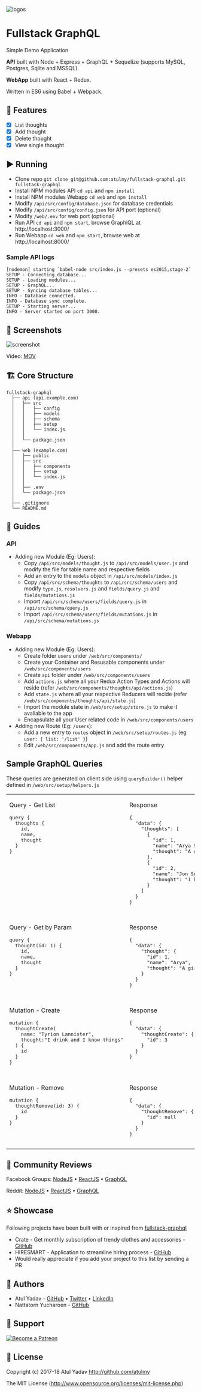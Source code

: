 ![logos](http://atulmy.com/atulmy.com/attachments/images/dev-logos.png)

# Fullstack GraphQL

Simple Demo Application

**API** built with Node + Express + GraphQL + Sequelize (supports MySQL, Postgres, Sqlite and MSSQL). 

**WebApp** built with React + Redux. 

Written in ES6 using Babel + Webpack.

## 📝 Features
- [x] List thoughts
- [x] Add thought
- [x] Delete thought
- [x] View single thought

## ▶️ Running
- Clone repo `git clone git@github.com:atulmy/fullstack-graphql.git fullstack-graphql`
- Install NPM modules API `cd api` and `npm install`
- Install NPM modules Webapp `cd web` and `npm install`
- Modify `/api/src/config/database.json` for database credentials
- Modify `/api/src/config/config.json` for API port (optional)
- Modify `/web/.env` for web port (optional)
- Run API `cd api` and `npm start`, browse GraphiQL at http://localhost:3000/
- Run Webapp `cd web` and `npm start`, browse web at http://localhost:8000/

### Sample API logs
```
[nodemon] starting `babel-node src/index.js --presets es2015,stage-2`
SETUP - Connecting database...
SETUP - Loading modules...
SETUP - GraphQL...
SETUP - Syncing database tables...
INFO - Database connected.
INFO - Database sync complete.
SETUP - Starting server...
INFO - Server started on port 3000.
```

## 📸 Screenshots
![screenshot](http://atulmy.com/atulmy.com/attachments/images/fullstack-graphql.gif?v=0.1)

Video: [MOV](http://atulmy.com/atulmy.com/attachments/images/fullstack-graphql.mov)

## 🏗 Core Structure
    fullstack-graphql
      ├── api (api.example.com)
      │   ├── src
      │   │   ├── config
      │   │   ├── models
      │   │   ├── schema
      │   │   ├── setup
      │   │   └── index.js
      │   │
      │   └── package.json
      │
      ├── web (example.com)
      │   ├── public
      │   ├── src
      │   │   ├── components
      │   │   ├── setup
      │   │   └── index.js
      │   │
      │   ├── .env
      │   └── package.json
      │
      ├── .gitignore
      └── README.md

## 📘 Guides
### API
- Adding new Module (Eg: Users):
  - Copy `/api/src/models/thought.js` to `/api/src/models/user.js` and modify the file for table name and respective fields
  - Add an entry to the `models` object in `/api/src/models/index.js`
  - Copy `/api/src/schema/thoughts` to `/api/src/schema/users` and modify `type.js`, `resolvers.js` and `fields/query.js` and `fields/mutations.js`
  - Import `/api/src/schema/users/fields/query.js` in `/api/src/schema/query.js`
  - Import `/api/src/schema/users/fields/mutations.js` in `/api/src/schema/mutations.js`

### Webapp
- Adding new Module (Eg: Users):
  - Create folder `users` under `/web/src/components/`
  - Create your Container and Resusable components under `/web/src/components/users`
  - Create `api` folder under `/web/src/components/users`
  - Add `actions.js` where all your Redux Action Types and Actions will reside (refer `/web/src/components/thoughts/api/actions.js`)
  - Add `state.js` where all your respective Reducers will recide (refer `/web/src/components/thoughts/api/state.js`)
  - Import the module state in `/web/src/setup/store.js` to make it avaliable to the app
  - Encapsulate all your User related code in `/web/src/components/users`
- Adding new Route (Eg: `/users`):
  - Add a new entry to `routes` object in `/web/src/setup/routes.js` (eg `user: { list: '/list' }`)
  - Edit `/web/src/components/App.js` and add the route entry
  
## Sample GraphQL Queries
These queries are generated on client side using `queryBuilder()` helper defined in `/web/src/setup/helpers.js`

<table width="100%" style="width: 100%">
    <tbody>
        <tr valign="top">
            <td width="50%" style="width: 50%">
                <p>Query - Get List</p>
                <pre>
query {
  thoughts {
    id,
    name,
    thought
  }
}
                </pre>
            </td>
            <td width="50%" style="width: 50%">
                <p>Response</p>
                <pre>
{
  "data": {
    "thoughts": [
      {
        "id": 1,
        "name": "Arya Stark",
        "thought": "A girl has no name"
      },
      {
        "id": 2,
        "name": "Jon Snow",
        "thought": "I know nothing"
      }
    ]
  }
}
                </pre>
            </td>
        </tr>
        <tr></tr>
        <tr valign="top">
            <td>
                <p>Query - Get by Param</p>
                <pre>
query {
  thought(id: 1) {
    id,
    name,
    thought
  }
}
                </pre>
            </td>
            <td>
                <p>Response</p>
                <pre>
{
  "data": {
    "thought": {
      "id": 1,
      "name": "Arya",
      "thought": "A girl has no name"
    }
  }
}
                </pre>
            </td>
        </tr>
        <tr></tr>
        <tr valign="top">
            <td>
                <p>Mutation - Create</p>
                <pre>
mutation {
  thoughtCreate(
    name: "Tyrion Lannister", 
    thought:"I drink and I know things"
  ) {
    id
  }
}
                </pre>
            </td>
            <td>
                <p>Response</p>
                <pre>
{
  "data": {
    "thoughtCreate": {
      "id": 3
    }
  }
}
                </pre>
            </td>
        </tr>
        <tr></tr>
        <tr valign="top">
            <td>
                <p>Mutation - Remove</p>
                <pre>
mutation {
  thoughtRemove(id: 3) {
    id
  }
}
                </pre>
            </td>
            <td>
                <p>Response</p>
                <pre>
{
  "data": {
    "thoughtRemove": {
      "id": null
    }
  }
}
                </pre>
            </td>
        </tr>
    </tbody>
</table>

## 💬 Community Reviews
Facebook Groups:
[NodeJS](https://www.facebook.com/groups/359999434098189/permalink/1373482582749864/) &bull; [ReactJS](https://www.facebook.com/groups/228321510706889/permalink/676529865886049) &bull; [GraphQL](https://www.facebook.com/groups/graphql.community/permalink/1262506487188601)

Reddit:
[NodeJS](https://www.reddit.com/r/node/comments/7965fy/simple_fullstack_graphql_application_built_with/) &bull; [ReactJS](https://www.reddit.com/r/reactjs/comments/78mtln/simple_fullstack_graphql_application_with_react/) &bull; [GraphQL](https://www.reddit.com/r/graphql/comments/786vpj/simple_fullstack_graphql_application/)

## ⭐ Showcase
Following projects have been built with or inspired from [fullstack-graphql](https://github.com/atulmy/fullstack-graphql/)
- Crate - Get monthly subscription of trendy clothes and accessories - [GitHub](https://github.com/atulmy/crate)
- HIRESMART - Application to streamline hiring process - [GitHub](https://github.com/atulmy/hire-smart)
- Would really appreciate if you add your project to this list by sending a PR

## 🎩 Authors
- Atul Yadav - [GitHub](https://github.com/atulmy) &bull; [Twitter](https://twitter.com/atulmy) &bull; [LinkedIn](https://www.linkedin.com/in/atulmy/)
- Nattatorn Yucharoen - [GitHub](https://github.com/nattatorn-dev)

## 👏 Support
[![Become a Patreon](https://raw.githubusercontent.com/atulmy/atulmy.github.io/master/images/mix/patreon.png?v=1)](https://www.patreon.com/atulmy)

## 📜 License
Copyright (c) 2017-18 Atul Yadav http://github.com/atulmy

The MIT License (http://www.opensource.org/licenses/mit-license.php)
